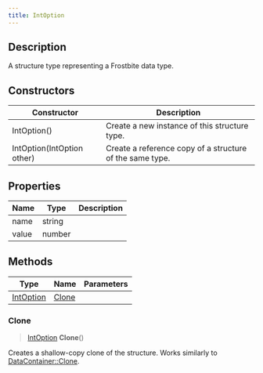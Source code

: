 ```yaml
---
title: IntOption
---
```

## Description

A structure type representing a Frostbite data type.

## Constructors

| Constructor                | Description                                              |
| -------------------------- | -------------------------------------------------------- |
| IntOption()                | Create a new instance of this structure type.            |
| IntOption(IntOption other) | Create a reference copy of a structure of the same type. |

## Properties

| Name  | Type   | Description |
| ----- | ------ | ----------- |
| name  | string |             |
| value | number |             |

## Methods

| Type                   | Name            | Parameters |
| ---------------------- | --------------- | ---------- |
| [IntOption](IntOption) | [Clone](#clone) |            |

### Clone

> [IntOption](IntOption) **Clone**()

Creates a shallow-copy clone of the structure. Works similarly to [DataContainer::Clone](/vext/ref/shared/class/datacontainer#clone).
